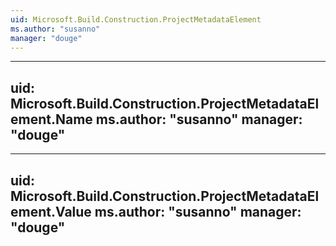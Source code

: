 ```yaml
---
uid: Microsoft.Build.Construction.ProjectMetadataElement
ms.author: "susanno"
manager: "douge"
---
```


---
uid: Microsoft.Build.Construction.ProjectMetadataElement.Name
ms.author: "susanno"
manager: "douge"
---

---
uid: Microsoft.Build.Construction.ProjectMetadataElement.Value
ms.author: "susanno"
manager: "douge"
---

